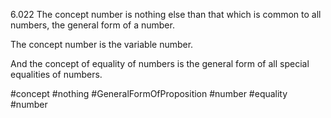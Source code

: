  6.022 The concept number is nothing else than that which is common to all numbers, the general form of a number.

The concept number is the variable number.

And the concept of equality of numbers is the general form of all special equalities of numbers.

#concept #nothing #GeneralFormOfProposition #number #equality #number 